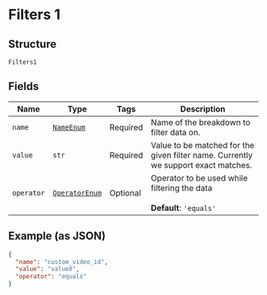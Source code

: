 
# Filters 1

## Structure

`Filters1`

## Fields

| Name | Type | Tags | Description |
|  --- | --- | --- | --- |
| `name` | [`NameEnum`](../../doc/models/name-enum.md) | Required | Name of the breakdown to filter data on. |
| `value` | `str` | Required | Value to be matched for the given filter name. Currently we support exact matches. |
| `operator` | [`OperatorEnum`](../../doc/models/operator-enum.md) | Optional | Operator to be used while filtering the data<br><br>**Default**: `'equals'` |

## Example (as JSON)

```json
{
  "name": "custom_video_id",
  "value": "value8",
  "operator": "equals"
}
```

